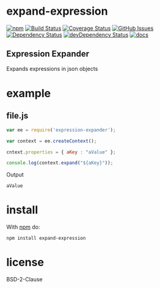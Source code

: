 # expand-expression
[![npm](https://img.shields.io/npm/v/expand-expression.svg)](https://www.npmjs.com/package/expand-expression)
[![Build Status](https://secure.travis-ci.org/arlac77/expand-expression.png)](http://travis-ci.org/arlac77/expand-expression)
[![Coverage Status](https://coveralls.io/repos/arlac77/expand-expression/badge.svg)](https://coveralls.io/r/arlac77/expand-expression)
[![GitHub Issues](https://img.shields.io/github/issues/arlac77/expand-expression.svg?style=flat-square)](https://github.com/arlac77/expand-expression/issues)
[![Dependency Status](https://david-dm.org/arlac77/expand-expression.svg)](https://david-dm.org/arlac77/expand-expression)
[![devDependency Status](https://david-dm.org/arlac77/expand-expression/dev-status.svg)](https://david-dm.org/arlac77/expand-expression#info=devDependencies)
[![docs](http://inch-ci.org/github/arlac77/expand-expression.svg?branch=master)](http://inch-ci.org/github/arlac77/expand-expression)

Expression Expander
-------------------

Expands expressions in json objects

# example

## file.js

```js
var ee = require('expression-expander');

var context = ee.createContext();

cntext.properties = { aKey : "aValue" };

console.log(context.expand("${aKey}"));
```

Output

```
aValue
```

# install

With [npm](http://npmjs.org) do:

```
npm install expand-expression
```

# license

BSD-2-Clause
